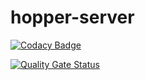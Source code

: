 # hopper-server
[![Codacy Badge](https://api.codacy.com/project/badge/Grade/47d2d67f2a0448578e2bc2aeb6568037)](https://app.codacy.com/gh/hopperteam/hopper-server?utm_source=github.com&utm_medium=referral&utm_content=hopperteam/hopper-server&utm_campaign=Badge_Grade_Dashboard)

[![Quality Gate Status](https://sonarcloud.io/api/project_badges/measure?project=hopperteam_hopper-server&metric=alert_status)](https://sonarcloud.io/dashboard?id=hopperteam_hopper-server)
